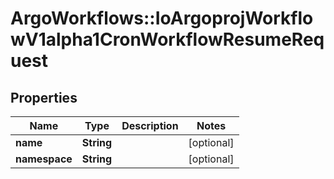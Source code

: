 # ArgoWorkflows::IoArgoprojWorkflowV1alpha1CronWorkflowResumeRequest

## Properties
Name | Type | Description | Notes
------------ | ------------- | ------------- | -------------
**name** | **String** |  | [optional] 
**namespace** | **String** |  | [optional] 


